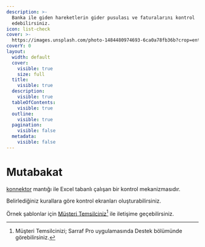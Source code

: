 ```yaml
---
description: >-
  Banka ile giden hareketlerin gider pusulası ve faturalarını kontrol
  edebilirsiniz.
icon: list-check
cover: >-
  https://images.unsplash.com/photo-1484480974693-6ca0a78fb36b?crop=entropy&cs=srgb&fm=jpg&ixid=M3wxOTcwMjR8MHwxfHNlYXJjaHwxfHxjaGVjayUyMGxpc3R8ZW58MHx8fHwxNzQ2Mzk2MTQ0fDA&ixlib=rb-4.0.3&q=85
coverY: 0
layout:
  width: default
  cover:
    visible: true
    size: full
  title:
    visible: true
  description:
    visible: true
  tableOfContents:
    visible: true
  outline:
    visible: true
  pagination:
    visible: false
  metadata:
    visible: false
---
```


# Mutabakat

[konnektor](konnektor/ "mention") mantığı ile Excel tabanlı çalışan bir kontrol mekanizmasıdır.

Belirlediğiniz kurallara göre kontrol ekranları oluşturabilirsiniz.

Örnek şablonlar için [Müşteri Temsilciniz](#user-content-fn-1)[^1] ile iletişime geçebilirsiniz.

[^1]: Müşteri Temsilcinizi; Sarraf Pro uygulamasında Destek bölümünde görebilirsiniz.
